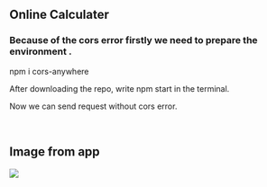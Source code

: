 ## Online Calculater  
  



### Because of the cors error firstly we need to prepare the environment .  
npm i cors-anywhere

After downloading the repo, write npm start in the terminal.


Now we can send request without cors error.  
  

<br/>  


## Image from app  
![](https://i.ibb.co/k51kd9g/blue.png)  

<br />

